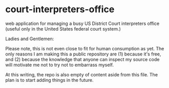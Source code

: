 # court-interpreters-office
web application for managing a busy US District Court interpreters office (useful only in the United States federal court system.)

Ladies and Gentlemen:

Please note, this is not even close to fit for human consumption as yet. The only reasons I am making this a public repository are (1) because it's free, and (2) because the knowledge that anyone can inspect my source code will motivate me not to try not to embarrass myself.

At this writing, the repo is also empty of content aside from this file. The plan is to start adding things in the future.
